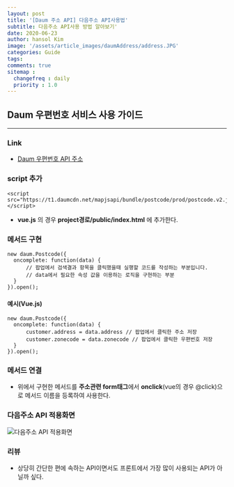 ```yaml
---
layout: post
title: '[Daum 주소 API] 다음주소 API사용법'
subtitle: 다음주소 API사용 방법 알아보기'
date: 2020-06-23
author: hansol Kim
image: '/assets/article_images/daumAddress/address.JPG'
categories: Guide
tags: 
comments: true
sitemap :
  changefreq : daily
  priority : 1.0
---
```


## Daum 우편번호 서비스 사용 가이드

- - -

### Link
* [Daum 우편번호 API 주소](http://postcode.map.daum.net/guide#usage)

### script 추가
```
<script src="https://t1.daumcdn.net/mapjsapi/bundle/postcode/prod/postcode.v2.js"></script>
```
* **vue.js** 의 경우 **project경로/public/index.html** 에 추가한다.

### 메서드 구현
```
new daum.Postcode({
  oncomplete: function(data) {
      // 팝업에서 검색결과 항목을 클릭했을때 실행할 코드를 작성하는 부분입니다.
      // data에서 필요한 속성 값을 이용하는 로직을 구현하는 부분
  }
}).open(); 
```

#### 예시(Vue.js)
```
new daum.Postcode({
  oncomplete: function(data) {
      customer.address = data.address // 팝업에서 클릭한 주소 저장
      customer.zonecode = data.zonecode // 팝업에서 클릭한 우편번호 저장
  }
}).open();  
```

### 메서드 연결
* 위에서 구현한 메서드를 **주소관련 form태그**에서 **onclick**(vue의 경우 @click)으로 메서드 이름을 등록하여 사용한다.

### 다음주소 API 적용화면
![다음주소 API 적용화면](https://user-images.githubusercontent.com/31653025/85317559-8174e700-b4f9-11ea-8eeb-4670294dc27c.JPG)

### 리뷰
* 상당히 간단한 편에 속하는 API이면서도 프론트에서 가장 많이 사용되는 API가 아닐까 싶다.